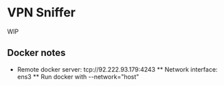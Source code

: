 # VPN Sniffer

WIP

## Docker notes

* Remote docker server: tcp://92.222.93.179:4243
** Network interface: ens3
** Run docker with --network="host"

